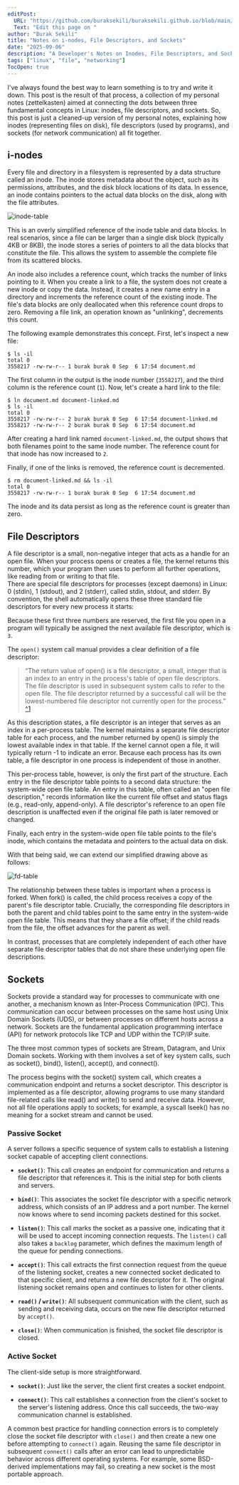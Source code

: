 ```yaml
---
editPost:
  URL: "https://github.com/buraksekili/buraksekili.github.io/blob/main/content/articles/inodes-filedescriptors-sockets.md"
  Text: "Edit this page on "
author: "Burak Sekili"
title: "Notes on i-nodes, File Descriptors, and Sockets"
date: "2025-09-06"
description: "A Developer's Notes on Inodes, File Descriptors, and Sockets"
tags: ["linux", "file", "networking"]
TocOpen: true
---
```


I've always found the best way to learn something is to try and write it down. This post is the result of that process, a collection of my personal notes (zettelkasten) aimed at connecting the dots between three fundamental concepts in Linux: inodes, file descriptors, and sockets. So, this post is just a cleaned-up version of my personal notes, explaining how inodes (representing files on disk), file descriptors (used by programs), and sockets (for network communication) all fit together.

## i-nodes

Every file and directory in a filesystem is represented by a data structure called an inode. The inode stores metadata about the object, such as its permissions, attributes, and the disk block locations of its data. In essence, an inode contains pointers to the actual data blocks on the disk, along with the file attributes.

![inode-table](/images/inodes-filedescriptors-sockets-1.png#center)

This is an overly simplified reference of the inode table and data blocks. In real scenarios, since a file can be larger than a single disk block (typically 4KB or 8KB), the inode stores a series of pointers to all the data blocks that constitute the file. This allows the system to assemble the complete file from its scattered blocks.

An inode also includes a reference count, which tracks the number of links pointing to it. When you create a link to a file, the system does not create a new inode or copy the data. Instead, it creates a new name entry in a directory and increments the reference count of the existing inode. The file's data blocks are only deallocated when this reference count drops to zero. Removing a file link, an operation known as "unlinking", decrements this count.

The following example demonstrates this concept. First, let's inspect a new file:

```
$ ls -il   
total 0  
3558217 -rw-rw-r-- 1 burak burak 0 Sep  6 17:54 document.md  
```

The first column in the output is the inode number (`3558217`), and the third column is the reference count (`1`). Now, let's create a hard link to the file:

``` 
$ ln document.md document-linked.md  
$ ls -il   
total 0  
3558217 -rw-rw-r-- 2 burak burak 0 Sep  6 17:54 document-linked.md  
3558217 -rw-rw-r-- 2 burak burak 0 Sep  6 17:54 document.md  
```

After creating a hard link named `document-linked.md`, the output shows that both filenames point to the same inode number. The reference count for that inode has now increased to `2`.

Finally, if one of the links is removed, the reference count is decremented.

```
$ rm document-linked.md && ls -il  
total 0  
3558217 -rw-rw-r-- 1 burak burak 0 Sep  6 17:54 document.md  
```

The inode and its data persist as long as the reference count is greater than zero.

## File Descriptors

A file descriptor is a small, non-negative integer that acts as a handle for an open file. When your process opens or creates a file, the kernel returns this number, which your program then uses to perform all further operations, like reading from or writing to that file.  
There are special file descriptors for processes (except daemons) in Linux: 0 (stdin), 1 (stdout), and 2 (stderr), called stdin, stdout, and stderr. By convention, the shell automatically opens these three standard file descriptors for every new process it starts:

Because these first three numbers are reserved, the first file you open in a program will typically be assigned the next available file descriptor, which is `3`.

The `open()` system call manual provides a clear definition of a file descriptor:  

> “The return value of open() is a file descriptor, a small, integer that is an index to an entry in the process's table of open file descriptors. The file descriptor is used in subsequent system calls to refer to the open file. The file descriptor returned by a successful call will be the lowest-numbered file descriptor not currently open for the process.” [^1](https://man7.org/linux/man-pages/man2/openat.2.html#NAME)

As this description states, a file descriptor is an integer that serves as an index in a per-process table. The kernel maintains a separate file descriptor table for each process, and the number returned by open() is simply the lowest available index in that table. If the kernel cannot open a file, it will typically return -1 to indicate an error. Because each process has its own table, a file descriptor in one process is independent of those in another. 

This per-process table, however, is only the first part of the structure. Each entry in the file descriptor table points to a second data structure: the system-wide open file table. An entry in this table, often called an "open file description," records information like the current file offset and status flags (e.g., read-only, append-only). A file descriptor's reference to an open file description is unaffected even if the original file path is later removed or changed.

Finally, each entry in the system-wide open file table points to the file's inode, which contains the metadata and pointers to the actual data on disk.

With that being said, we can extend our simplified drawing above as follows:

![fd-table](/images/inodes-filedescriptors-sockets-2.png#center)

The relationship between these tables is important when a process is forked. When fork() is called, the child process receives a copy of the parent's file descriptor table. Crucially, the corresponding file descriptors in both the parent and child tables point to the same entry in the system-wide open file table. This means that they share a file offset; if the child reads from the file, the offset advances for the parent as well.

In contrast, processes that are completely independent of each other have separate file descriptor tables that do not share these underlying open file descriptions.

## Sockets

Sockets provide a standard way for processes to communicate with one another, a mechanism known as Inter-Process Communication (IPC). This communication can occur between processes on the same host using Unix Domain Sockets (UDS), or between processes on different hosts across a network. Sockets are the fundamental application programming interface (API) for network protocols like TCP and UDP within the TCP/IP suite.

The three most common types of sockets are Stream, Datagram, and Unix Domain sockets. Working with them involves a set of key system calls, such as socket(), bind(), listen(), accept(), and connect().

The process begins with the socket() system call, which creates a communication endpoint and returns a socket descriptor. This descriptor is implemented as a file descriptor, allowing programs to use many standard file-related calls like read() and write() to send and receive data. However, not all file operations apply to sockets; for example, a syscall lseek() has no meaning for a socket stream and cannot be used.

### Passive Socket

A server follows a specific sequence of system calls to establish a listening socket capable of accepting client connections.

- **`socket()`**: This call creates an endpoint for communication and returns a file descriptor that references it. This is the initial step for both clients and servers.  
    
- **`bind()`**: This associates the socket file descriptor with a specific network address, which consists of an IP address and a port number. The kernel now knows where to send incoming packets destined for this socket.  
    
- **`listen()`**: This call marks the socket as a passive one, indicating that it will be used to accept incoming connection requests. The `listen()` call also takes a `backlog` parameter, which defines the maximum length of the queue for pending connections.  
    
- **`accept()`**: This call extracts the first connection request from the queue of the listening socket, creates a new connected socket dedicated to that specific client, and returns a new file descriptor for it. The original listening socket remains open and continues to listen for other clients.  
    
- **`read()` / `write()`**: All subsequent communication with the client, such as sending and receiving data, occurs on the new file descriptor returned by `accept()`.  
    
- **`close()`**: When communication is finished, the socket file descriptor is closed.

### Active Socket 

The client-side setup is more straightforward.

- **`socket()`**: Just like the server, the client first creates a socket endpoint.  
    
- **`connect()`**: This call establishes a connection from the client's socket to the server's listening address. Once this call succeeds, the two-way communication channel is established.

A common best practice for handling connection errors is to completely close the socket file descriptor with `close()` and then create a new one before attempting to `connect()` again. Reusing the same file descriptor in subsequent `connect()` calls after an error can lead to unpredictable behavior across different operating systems. For example, some BSD-derived implementations may fail, so creating a new socket is the most portable approach.
